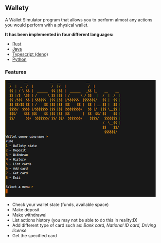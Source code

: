 ## Wallety

A Wallet Simulator program that allows you to perform almost any actions you would perform with a physical wallet.

**It has been implemented in four different languages:**

- [Rust](https://github.com/hei-school/my-wallet-YumeT023/tree/feature/rust)
- [Java](https://github.com/hei-school/my-wallet-YumeT023/tree/feature/java)
- [Typescript (deno)](https://github.com/hei-school/my-wallet-YumeT023/tree/feature/typescript)
- [Python](https://github.com/hei-school/my-wallet-YumeT023/tree/feature/python)

### Features

![wallety](./assets/wallety.png)

- Check your wallet state (funds, available space)
- Make deposit
- Make withdrawal
- List actions history (you may not be able to do this in reality:D)
- Add different type of card such as: _Bank card, National ID card, Driving license_
- Get the specified card
